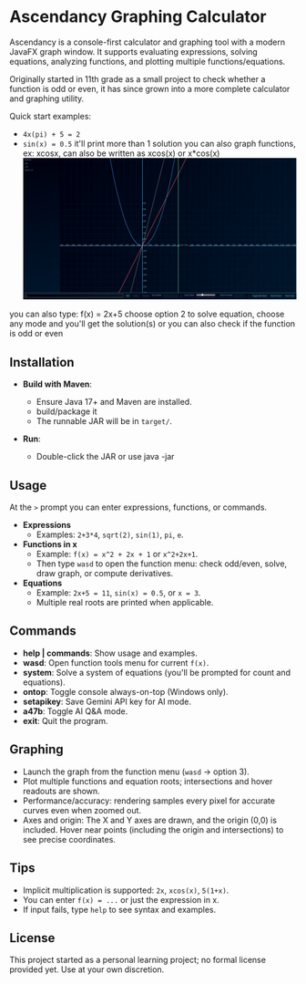 # Ascendancy Graphing Calculator

Ascendancy is a console-first calculator and graphing tool with a modern JavaFX graph window. It supports evaluating expressions, solving equations, analyzing functions, and plotting multiple functions/equations.

Originally started in 11th grade as a small project to check whether a function is odd or even, it has since grown into a more complete calculator and graphing utility.

Quick start examples:
 - `4x(pi) + 5 = 2`
 - `sin(x) = 0.5`
it'll print more than 1 solution
you can also graph functions, ex:
xcosx, can also be written as xcos(x) or x*cos(x)
![img_1.png](img_1.png)

you can also type:
f(x) = 2x+5
choose option 2 to solve equation, choose any mode and you'll get the solution(s)
or you can also check if the function is odd or even

## Installation

- **Build with Maven**:
  - Ensure Java 17+ and Maven are installed.
  - build/package it
  - The runnable JAR will be in `target/`.

- **Run**:
  - Double-click the JAR or use java -jar 

## Usage

At the `>` prompt you can enter expressions, functions, or commands.

- **Expressions**
  - Examples: `2+3*4`, `sqrt(2)`, `sin(1)`, `pi`, `e`.
- **Functions in x**
  - Example: `f(x) = x^2 + 2x + 1` or `x^2+2x+1`.
  - Then type `wasd` to open the function menu: check odd/even, solve, draw graph, or compute derivatives.
- **Equations**
  - Example: `2x+5 = 11`, `sin(x) = 0.5`, or `x = 3`.
  - Multiple real roots are printed when applicable.

## Commands

- **help | commands**: Show usage and examples.
- **wasd**: Open function tools menu for current `f(x)`.
- **system**: Solve a system of equations (you'll be prompted for count and equations).
- **ontop**: Toggle console always-on-top (Windows only).
- **setapikey**: Save Gemini API key for AI mode.
- **a47b**: Toggle AI Q&A mode.
- **exit**: Quit the program.

## Graphing

- Launch the graph from the function menu (`wasd` → option 3).
- Plot multiple functions and equation roots; intersections and hover readouts are shown.
- Performance/accuracy: rendering samples every pixel for accurate curves even when zoomed out.
 - Axes and origin: The X and Y axes are drawn, and the origin (0,0) is included. Hover near points (including the origin and intersections) to see precise coordinates.

## Tips

- Implicit multiplication is supported: `2x`, `xcos(x)`, `5(1+x)`.
- You can enter `f(x) = ...` or just the expression in x.
- If input fails, type `help` to see syntax and examples.

## License

This project started as a personal learning project; no formal license provided yet. Use at your own discretion.
